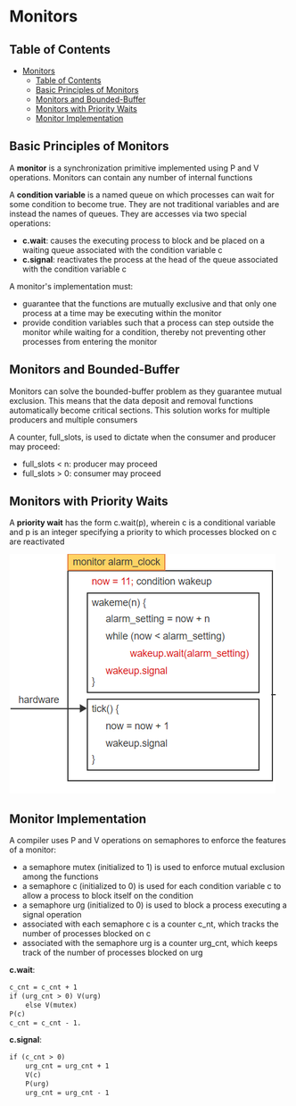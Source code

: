 # Monitors

## Table of Contents

- [Monitors](#monitors)
  - [Table of Contents](#table-of-contents)
  - [Basic Principles of Monitors](#basic-principles-of-monitors)
  - [Monitors and Bounded-Buffer](#monitors-and-bounded-buffer)
  - [Monitors with Priority Waits](#monitors-with-priority-waits)
  - [Monitor Implementation](#monitor-implementation)

## Basic Principles of Monitors

A **monitor** is a synchronization primitive implemented using P and V operations. Monitors can contain any number of internal functions

A **condition variable** is a named queue on which processes can wait for some condition to become true. They are not traditional variables and are instead the names of queues. They are accesses via two special operations:

- **c.wait**: causes the executing process to block and be placed on a waiting queue associated with the condition variable c
- **c.signal**: reactivates the process at the head of the queue associated with the condition variable c

A monitor's implementation must:

- guarantee that the functions are mutually exclusive and that only one process at a time may be executing within the monitor
- provide condition variables such that a process can step outside the monitor while waiting for a condition, thereby not preventing other processes from entering the monitor

## Monitors and Bounded-Buffer

Monitors can solve the bounded-buffer problem as they guarantee mutual exclusion. This means that the data deposit and removal functions automatically become critical sections. This solution works for multiple producers and multiple consumers

A counter, full_slots, is used to dictate when the consumer and producer may proceed:

- full_slots < n: producer may proceed
- full_slots > 0: consumer may proceed

## Monitors with Priority Waits

A **priority wait** has the form c.wait(p), wherein c is a conditional variable and p is an integer specifying a priority to which processes blocked on c are reactivated

![alarm_clock_monitor](/notes/assets/concurrency/alarm_clock_monitor.PNG)

## Monitor Implementation

A compiler uses P and V operations on semaphores to enforce the features of a monitor:

- a semaphore mutex (initialized to 1) is used to enforce mutual exclusion among the functions
- a semaphore c (initialized to 0) is used for each condition variable c to allow a process to block itself on the condition
- a semaphore urg (initialized to 0) is used to block a process executing a signal operation
- associated with each semaphore c is a counter c_nt, which tracks the number of processes blocked on c
- associated with the semaphore urg is a counter urg_cnt, which keeps track of the number of processes blocked on urg

**c.wait**:
```
c_cnt = c_cnt + 1
if (urg_cnt > 0) V(urg)
    else V(mutex)
P(c)
c_cnt = c_cnt - 1.
```

**c.signal**:
```
if (c_cnt > 0)
    urg_cnt = urg_cnt + 1
    V(c)
    P(urg)
    urg_cnt = urg_cnt - 1
```